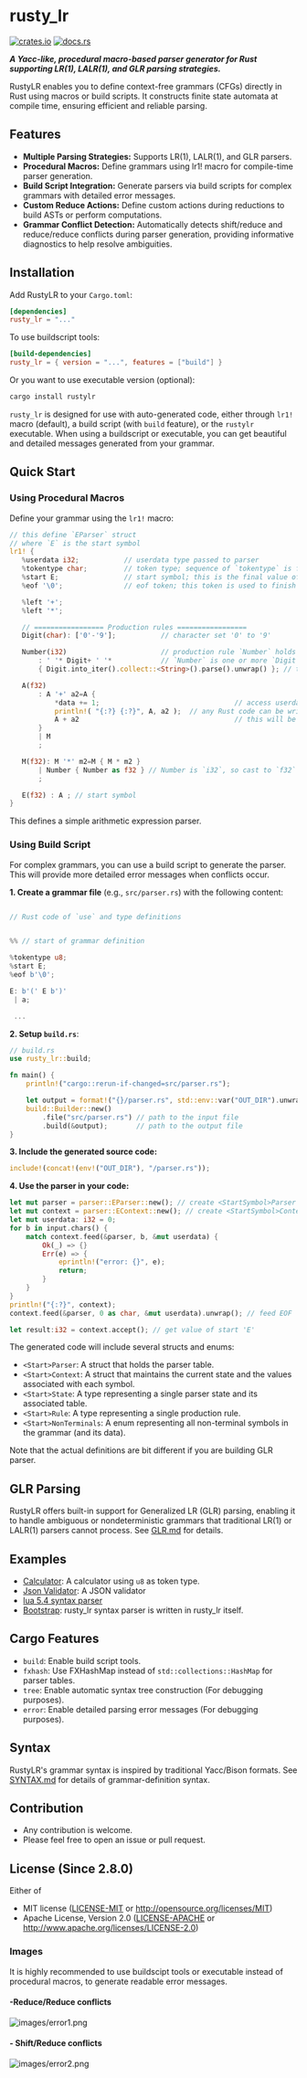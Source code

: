 # rusty_lr
[![crates.io](https://img.shields.io/crates/v/rusty_lr.svg)](https://crates.io/crates/rusty_lr)
[![docs.rs](https://docs.rs/rusty_lr/badge.svg)](https://docs.rs/rusty_lr)

***A Yacc-like, procedural macro-based parser generator for Rust supporting LR(1), LALR(1), and GLR parsing strategies.***

RustyLR enables you to define context-free grammars (CFGs) directly in Rust using macros or build scripts. It constructs finite state automata at compile time, ensuring efficient and reliable parsing.​

## Features
 - **Multiple Parsing Strategies:** Supports LR(1), LALR(1), and GLR parsers.
 - **Procedural Macros:** Define grammars using lr1! macro for compile-time parser generation.
 - **Build Script Integration:** Generate parsers via build scripts for complex grammars with detailed error messages.​
 - **Custom Reduce Actions:** Define custom actions during reductions to build ASTs or perform computations.​
 - **Grammar Conflict Detection:** Automatically detects shift/reduce and reduce/reduce conflicts during parser generation, providing informative diagnostics to help resolve ambiguities.

 ## Installation
 Add RustyLR to your `Cargo.toml`:
 ```toml
 [dependencies]
 rusty_lr = "..."
 ```
 To use buildscript tools:
 ```toml
 [build-dependencies]
 rusty_lr = { version = "...", features = ["build"] }
 ```
 Or you want to use executable version (optional):
 ```sh
 cargo install rustylr
 ```

 `rusty_lr` is designed for use with auto-generated code,
 either through `lr1!` macro (default), a build script (with `build` feature), or the `rustylr` executable.
 When using a buildscript or executable, you can get beautiful and detailed messages generated from your grammar.

 ## Quick Start
 ### Using Procedural Macros
 Define your grammar using the `lr1!` macro:
 ```rust
// this define `EParser` struct
// where `E` is the start symbol
lr1! {
    %userdata i32;           // userdata type passed to parser
    %tokentype char;         // token type; sequence of `tokentype` is fed to parser
    %start E;                // start symbol; this is the final value of parser
    %eof '\0';               // eof token; this token is used to finish parsing

    %left '+';
    %left '*';

    // ================= Production rules =================
    Digit(char): ['0'-'9'];           // character set '0' to '9'

    Number(i32)                       // production rule `Number` holds `i32` value
        : ' '* Digit+ ' '*            // `Number` is one or more `Digit` surrounded by zero or more spaces
        { Digit.into_iter().collect::<String>().parse().unwrap() }; // this will be the value of `Number` (i32) by this production rule

    A(f32)
        : A '+' a2=A {
            *data += 1;                                 // access userdata by `data`
            println!( "{:?} {:?}", A, a2 );  // any Rust code can be written here
            A + a2                                      // this will be the value of `A` (f32) by this production rule
        }
        | M
        ;

    M(f32): M '*' m2=M { M * m2 }
        | Number { Number as f32 } // Number is `i32`, so cast to `f32`
        ;

    E(f32) : A ; // start symbol
}
```
This defines a simple arithmetic expression parser.
### Using Build Script
For complex grammars, you can use a build script to generate the parser. This will provide more detailed error messages when conflicts occur.

**1. Create a grammar file** (e.g., `src/parser.rs`) with the following content:
```rust

// Rust code of `use` and type definitions


%% // start of grammar definition

%tokentype u8;
%start E;
%eof b'\0';

E: b'(' E b')' 
 | a;

 ...

```

**2. Setup `build.rs`**:
```rust
// build.rs
use rusty_lr::build;

fn main() {
    println!("cargo::rerun-if-changed=src/parser.rs");

    let output = format!("{}/parser.rs", std::env::var("OUT_DIR").unwrap());
    build::Builder::new()
        .file("src/parser.rs") // path to the input file
        .build(&output);       // path to the output file
}
```

**3. Include the generated source code:**
```rust
include!(concat!(env!("OUT_DIR"), "/parser.rs"));
```

**4. Use the parser in your code:**
```rust
let mut parser = parser::EParser::new(); // create <StartSymbol>Parser class
let mut context = parser::EContext::new(); // create <StartSymbol>Context class
let mut userdata: i32 = 0;
for b in input.chars() {
    match context.feed(&parser, b, &mut userdata) {
        Ok(_) => {}
        Err(e) => {
            eprintln!("error: {}", e);
            return;
        }
    }
}
println!("{:?}", context);
context.feed(&parser, 0 as char, &mut userdata).unwrap(); // feed EOF

let result:i32 = context.accept(); // get value of start 'E'
```

The generated code will include several structs and enums:
 - `<Start>Parser`: A struct that holds the parser table.
 - `<Start>Context`: A struct that maintains the current state and the values associated with each symbol.
 - `<Start>State`: A type representing a single parser state and its associated table.
 - `<Start>Rule`: A type representing a single production rule.
 - `<Start>NonTerminals`: A enum representing all non-terminal symbols in the grammar (and its data).

Note that the actual definitions are bit different if you are building GLR parser.

## GLR Parsing
RustyLR offers built-in support for Generalized LR (GLR) parsing, enabling it to handle ambiguous or nondeterministic grammars that traditional LR(1) or LALR(1) parsers cannot process.
See [GLR.md](GLR.md) for details.

## Examples
 - [Calculator](examples/calculator_u8/src/parser.rs): A calculator using `u8` as token type.
 - [Json Validator](examples/json/src/parser.rs): A JSON validator
 - [lua 5.4 syntax parser](https://github.com/ehwan/lua_rust/blob/main/parser/src/parser.rs)
 - [Bootstrap](rusty_lr_parser/src/parser/parser.rs): rusty_lr syntax parser is written in rusty_lr itself.

## Cargo Features
 - `build`: Enable build script tools.
 - `fxhash`: Use FXHashMap instead of `std::collections::HashMap` for parser tables.
 - `tree`: Enable automatic syntax tree construction (For debugging purposes).
 - `error`: Enable detailed parsing error messages (For debugging purposes).

## Syntax
RustyLR's grammar syntax is inspired by traditional Yacc/Bison formats.
See [SYNTAX.md](SYNTAX.md) for details of grammar-definition syntax.

## Contribution
 - Any contribution is welcome.
 - Please feel free to open an issue or pull request.

## License (Since 2.8.0)
Either of
 - MIT license ([LICENSE-MIT](LICENSE-MIT) or http://opensource.org/licenses/MIT)
 - Apache License, Version 2.0 ([LICENSE-APACHE](LICENSE-APACHE) or http://www.apache.org/licenses/LICENSE-2.0)

### Images
It is highly recommended to use buildscipt tools or executable instead of procedural macros, to generate readable error messages.
#### -Reduce/Reduce conflicts
![images/error1.png](images/error1.png)
#### - Shift/Reduce conflicts
![images/error2.png](images/error2.png)